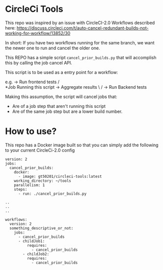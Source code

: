 # CircleCi Tools

This repo was inspired by an issue with CircleCI-2.0 Workflows described here: https://discuss.circleci.com/t/auto-cancel-redundant-builds-not-working-for-workflow/13852/30

In short: If you have two workflows running for the same branch, we want the newer one to run and cancel the older one.

This REPO has a simple script `cancel_prior_builds.py` that will accomplish this by calling the job cancel API.


This script is to be used as a entry point for a workflow:

e.g.
                          -> Run frontend tests
                        /                      \
*Job Running this script                        -> Aggregate results
                        \                      /
                          -> Run Backend tests

Making this assumption, the script will cancel jobs that:
* Are of a job step that aren't running this script
* Are of the same job step but are a lower build number.


# How to use?
This repo has a Docker image built so that you can simply add the following to your current CircleCi-2.0 config

```
version: 2
jobs:
  cancel_prior_builds:
    docker:
      - image: gt50201/circleci-tools:latest
    working_directory: ~/tools
    parallelism: 1
    steps:
      - run: ./cancel_prior_builds.py

..
..
..

workflows:
  version: 2
  something_descriptive_or_not:
    jobs:
      - cancel_prior_builds
      - childJob1:
          requires:
            - cancel_prior_builds
        - childJob2:
          requires:
            - cancel_prior_builds
```
